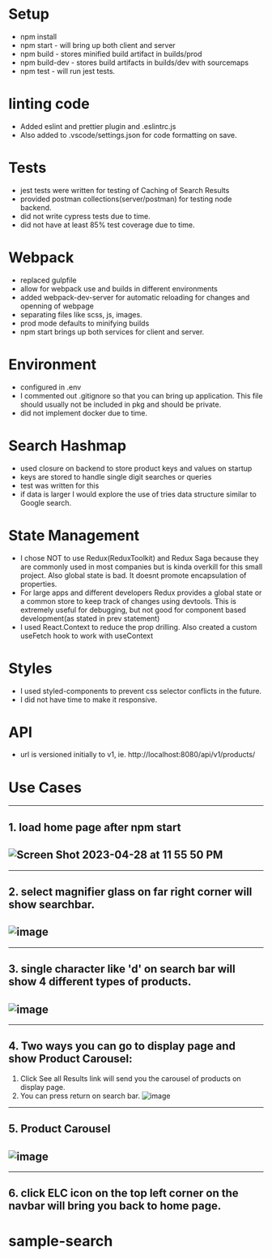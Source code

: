 # Setup

- npm install
- npm start - will bring up both client and server
- npm build - stores minified build artifact in builds/prod
- npm build-dev - stores build artifacts in builds/dev with sourcemaps
- npm test - will run jest tests.

# linting code

- Added eslint and prettier plugin and .eslintrc.js
- Also added to .vscode/settings.json for code formatting on save.

# Tests

- jest tests were written for testing of Caching of Search Results
- provided postman collections(server/postman) for testing node backend.
- did not write cypress tests due to time.
- did not have at least 85% test coverage due to time.

# Webpack

- replaced gulpfile
- allow for webpack use and builds in different environments
- added webpack-dev-server for automatic reloading for changes and openning of webpage
- separating files like scss, js, images.
- prod mode defaults to minifying builds
- npm start brings up both services for client and server.

# Environment

- configured in .env
- I commented out .gitignore so that you can bring up application. This file should usually not be included in pkg and should be private.
- did not implement docker due to time.

# Search Hashmap

- used closure on backend to store product keys and values on startup
- keys are stored to handle single digit searches or queries
- test was written for this
- if data is larger I would explore the use of tries data structure similar to Google search.

# State Management

- I chose NOT to use Redux(ReduxToolkit) and Redux Saga because they are commonly used in most companies but is kinda overkill for this small project. Also global state is bad. It doesnt promote encapsulation of properties.
- For large apps and different developers Redux provides a global state or a common store to keep track of changes using devtools. This is extremely useful for debugging, but not good for component based development(as stated in prev statement)
- I used React.Context to reduce the prop drilling. Also created a custom useFetch hook
to work with useContext

# Styles

- I used styled-components to prevent css selector conflicts in the future.
- I did not have time to make it responsive.

# API
- url is versioned initially to v1, ie. http://localhost:8080/api/v1/products/

# Use Cases

---

## 1. load home page after npm start

## ![Screen Shot 2023-04-28 at 11 55 50 PM](https://user-images.githubusercontent.com/36891099/235282541-c74f7e06-d9de-4e8a-95bd-048d5b773eb6.png)

---

## 2. select magnifier glass on far right corner will show searchbar.

## ![image](https://user-images.githubusercontent.com/36891099/235282559-0cbf3c5d-60bb-48cd-8d9f-8c53a217df72.png)

---

## 3. single character like 'd' on search bar will show 4 different types of products.

## ![image](https://user-images.githubusercontent.com/36891099/235282577-f741441e-0fa9-4cb4-b334-d041e99a235f.png)

---

## 4. Two ways you can go to display page and show Product Carousel:

1.  Click See all Results link will send you the carousel of products on display page.
2.  You can press return on search bar.
    ![image](https://user-images.githubusercontent.com/36891099/235282758-8955117b-bed4-4449-ac24-9c73d22c4a62.png)

---

## 5. Product Carousel

## ![image](https://user-images.githubusercontent.com/36891099/235282883-1163fb0d-e105-4400-a782-9b8b65846bb9.png)

---

## 6. click ELC icon on the top left corner on the navbar will bring you back to home page.
# sample-search

